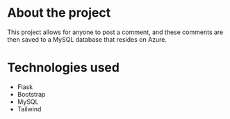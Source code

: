 # About the project

This project allows for anyone to post a comment, and these comments are then saved to a MySQL database that resides on Azure.

# Technologies used
* Flask
* Bootstrap
* MySQL
* Tailwind
